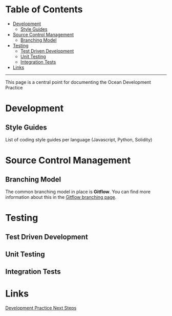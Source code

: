 
Table of Contents
=================

   * [Development](#development)
      * [Style Guides](#style-guides)
   * [Source Control Management](#source-control-management)
      * [Branching Model](#branching-model)
   * [Testing](#testing)
      * [Test Driven Development](#test-driven-development)
      * [Unit Testing](#unit-testing)
      * [Integration Tests](#integration-tests)
   * [Links](#links)

---

This page is a central point for documenting the Ocean Development Practice


# Development


## Style Guides

List of coding style guides per language (Javascript, Python, Solidity)



# Source Control Management


## Branching Model

The common branching model in place is **Gitflow**. You can find more information about this in the [Gitflow branching page](development/branching-model.md).


# Testing




## Test Driven Development




## Unit Testing



## Integration Tests



# Links

[Development Practice Next Steps](https://github.com/oceanprotocol/engineering/issues?q=is%3Aissue+is%3Aopen+label%3ADevelopment)